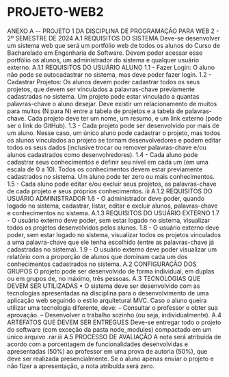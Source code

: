 # PROJETO-WEB2
ANEXO A -- PROJETO 1 DA DISCIPLINA DE PROGRAMAÇÃO PARA
WEB 2 - 2º SEMESTRE DE 2024
A.1 REQUISITOS DO SISTEMA
Deve-se desenvolver um sistema web que será um portfólio web de todos os alunos
do Curso de Bacharelado em Engenharia de Software. Devem poder acessar esse portfólio
os alunos, um administrador do sistema e qualquer usuário externo.
A.1.1 REQUISITOS DO USUÁRIO ALUNO
1.1 - Fazer Login: O aluno não pode se autocadastrar no sistema, mas deve poder
fazer login.
1.2 - Cadastrar Projetos: Os alunos devem poder cadastrar todos os seus projetos,
que devem ser vinculados a palavras-chave previamente cadastradas no sistema. Um
projeto pode estar vinculado a quantas palavras-chave o aluno desejar. Deve existir um
relacionamento de muitos para muitos (N para N) entre a tabela de projetos e a tabela de
palavras-chave. Cada projeto deve ter um nome, um resumo, e um link externo (pode ser
o link do GitHub).
1.3 - Cada projeto pode ser desenvolvido por mais de um aluno. Nesse caso,
um único aluno pode cadastrar o projeto, mas todos os alunos vinculados ao projeto se
tornam desenvolvedores e podem editar todos os seus dados (inclusive trocar ou remover
palavras-chave e/ou alunos cadastrados como desenvolvedores).
1.4 - Cada aluno pode cadastrar seus conhecimentos e definir seu nível em cada um
(em uma escala de 0 a 10). Todos os conhecimentos devem estar previamente cadastrados
no sistema. Um aluno pode ter zero ou mais conhecimentos.
1.5 - Cada aluno pode editar e/ou excluir seus projetos, as palavras-chave de cada
projeto e seus próprios conhecimentos.
iii
A.1.2 REQUISITOS DO USUÁRIO ADMINISTRADOR
1.6 - O administrador deve poder, quando logado no sistema, cadastrar, listar,
editar e excluir alunos, palavras-chave e conhecimentos no sistema.
A.1.3 REQUISITOS DO USUÁRIO EXTERNO
1.7 - O usuário externo deve poder, sem estar logado no sistema, visualizar todos
os projetos desenvolvidos pelos alunos.
1.8 - O usuário externo deve poder, sem estar logado no sistema, visualizar todos
os projetos vinculados a uma palavra-chave que ele tenha escolhido (entre as palavras-chave
já cadastradas no sistema).
1.9 - O usuário externo deve poder visualizar um relatório com a proporção de
alunos que dominam cada um dos conhecimentos cadastrados no sistema.
A.2 CONFIGURAÇÃO DOS GRUPOS
O projeto pode ser desenvolvido de forma individual, em duplas ou em grupos de,
no máximo, três pessoas.
A.3 TECNOLOGIAS QUE DEVEM SER UTILIZADAS
• O sistema deve ser desenvolvido com as tecnologias apresentadas na disciplina para
o desenvolvimento de uma aplicação web seguindo o estilo arquitetural MVC. Caso
o aluno queira utilizar uma tecnologia diferente, deve:
– Consultar o professor e obter sua aprovação.
– Desenvolver o trabalho sozinho (ou seja, individualmente).
A.4 ARTEFATOS QUE DEVEM SER ENTREGUES
Deve-se entregar todo o projeto do software (com exceção da pasta node_modules)
compactado em um único arquivo .rar.iii
A.5 PROCESSO DE AVALIAÇÃO
A nota será atribuída de acordo com a porcentagem de funcionalidades desenvolvidas
e apresentadas (50%) ao professor em uma prova de autoria (50%), que deve ser
realizada presencialmente.
Se o aluno apenas enviar o projeto e não fizer a apresentação, a nota atribuída
será zero.
